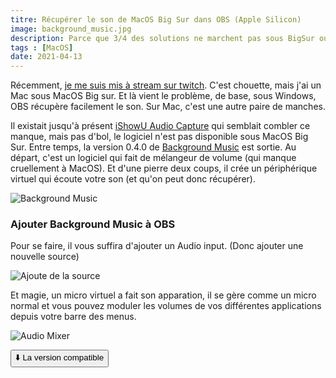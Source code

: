 ```yaml
---
titre: Récupérer le son de MacOS Big Sur dans OBS (Apple Silicon)
image: background_music.jpg
description: Parce que 3/4 des solutions ne marchent pas sous BigSur ou sur m1 lol!
tags : [MacOS]
date: 2021-04-13
---
```


Récemment, [je me suis mis à stream sur twitch](https://www.twitch.tv/benjaminfantuning). C'est chouette, mais j'ai un Mac sous MacOS Big sur. Et là vient le problème, de base, sous Windows, OBS récupère facilement le son. Sur Mac, c'est une autre paire de manches.

Il existait jusqu'à présent [iShowU Audio Capture](https://obsproject.com/forum/resources/os-x-capture-audio-with-ishowu-audio-capture.505/) qui semblait combler ce manque, mais pas d'bol, le logiciel n'est pas disponible sous MacOS Big Sur.
Entre temps, la version 0.4.0 de [Background Music](https://github.com/kyleneideck/BackgroundMusic) est sortie. Au départ, c'est un logiciel qui fait de mélangeur de volume (qui manque cruellement à MacOS). Et d'une pierre deux coups, il crée un périphérique virtuel qui écoute votre son (et qu'on peut donc récupérer). 

![Background Music](/img/blog/media/melangeur.png)

### Ajouter Background Music à OBS

Pour se faire, il vous suffira d'ajouter un Audio input. (Donc ajouter une nouvelle source)

![Ajoute de la source](/img/blog/media/nouveau_audio_input.png)

Et magie, un micro virtuel a fait son apparation, il se gère comme un micro normal et vous pouvez moduler les volumes de vos différentes applications depuis votre barre des menus. 

![Audio Mixer](/img/blog/media/audio_mixer.png)

[<button>⬇️ La version compatible</button>](https://github.com/kyleneideck/BackgroundMusic/releases/tag/0.4.0-SNAPSHOT-b38f6dd)